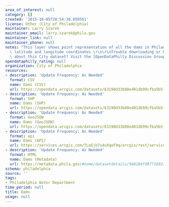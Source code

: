 ```yaml
---
area_of_interest: null
category: []
created: '2015-10-05T20:54:30.050561'
license: Other (City of Philadelphia)
maintainer: Larry Szarek
maintainer_email: larry.szarek@phila.gov
maintainer_link: null
maintainer_phone: null
notes: "This layer shows point representation of all the dams in Philadelphia with\
  \ latitude and longitude coordinates.\r\n\r\nTrouble downloading or have questions\
  \ about this City dataset? Visit the [OpenDataPhilly Discussion Group](http://www.phila.gov/data/discuss/)"
opendataphilly_rating: null
organization: City of Philadelphia
resources:
- description: 'Update Frequency: As Needed'
  format: CSV
  name: Dams (CSV)
  url: https://opendata.arcgis.com/datasets/63190d33b80e401db99cfba5b5faa125_0.csv
- description: 'Update Frequency: As Needed'
  format: SHP
  name: Dams (SHP)
  url: https://opendata.arcgis.com/datasets/63190d33b80e401db99cfba5b5faa125_0.zip
- description: 'Update Frequency: As Needed'
  format: GeoJSON
  name: Dams (GeoJSON)
  url: https://opendata.arcgis.com/datasets/63190d33b80e401db99cfba5b5faa125_0.geojson
- description: 'Update Frequency: As Needed'
  format: api
  name: Dams (API)
  url: https://services.arcgis.com/fLeGjb7u4uXqeF9q/arcgis/rest/services/DAMS/FeatureServer/0/query?outFields=*&where=1%3D1
- description: 'Update Frequency: As Needed'
  format: HTML
  name: Dams (Metadata)
  url: https://metadata.phila.gov/#home/datasetdetails/560184fd077169215719b5a6/representationdetails/5612c7e4b96c129517118cc9/
schema: philadelphia
source: ''
tags:
- Philadelphia Water Department
time_period: null
title: Dams
usage: null
---
```

